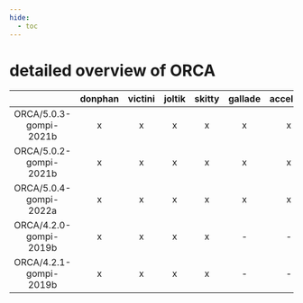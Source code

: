 ```yaml
---
hide:
  - toc
---
```


detailed overview of ORCA
=========================

| |donphan|victini|joltik|skitty|gallade|accelgor|swalot|doduo|
| :---: | :---: | :---: | :---: | :---: | :---: | :---: | :---: | :---: |
|ORCA/5.0.3-gompi-2021b|x|x|x|x|x|x|x|x|
|ORCA/5.0.2-gompi-2021b|x|x|x|x|x|x|x|x|
|ORCA/5.0.4-gompi-2022a|x|x|x|x|x|x|x|x|
|ORCA/4.2.0-gompi-2019b|x|x|x|x|-|-|-|x|
|ORCA/4.2.1-gompi-2019b|x|x|x|x|-|-|-|x|
